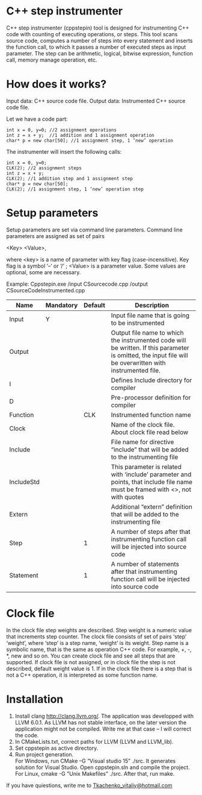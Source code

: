 # C++ step instrumenter

C++ step instrumenter (cppstepin) tool is designed for instrumenting C++ code with counting of executing operations, or steps. This tool scans source code, computes a number of steps into every statement and inserts the function call, to which it passes a number of executed steps as input parameter. The step can be arithmetic, logical, bitwise expression, function call, memory manage operation, etc. 

# How does it works?

Input data: C++ source code file. 
Output data: Instrumented C++ source code file.

Let we have a code part:

```
int x = 0, y=0; //2 assignment operations
int z = x + y;  //1 addition and 1 assignment operation
char* p = new char[50]; //1 assignment step, 1 ‘new’ operation 
```

The instrumenter will insert the following calls:

```
int x = 0, y=0; 
CLK(2); //2 assignment steps
int z = x + y;  
CLK(2); //1 addition step and 1 assignment step
char* p = new char[50]; 
CLK(2); //1 assignment step, 1 ‘new’ operation step
```

# Setup parameters

Setup parameters are set via command line parameters. Command line parameters are assigned as set of pairs

\<Key\> \<Value\>,                 

where \<key\> is a name of parameter with key flag (case-incensitive). Key flag is a symbol ‘–‘  or ‘/’ ;
\<Value\> is a parameter value. Some values are optional, some are necessary.

Example:
Cppstepin.exe /input CSourcecode.cpp /output CSourceCodeInstrumented.cpp

| Name     | Mandatory | Default |Description |
|----------|-----------| ------- |-----------------------------------------------------------------------------------------|
| Input    |     Y     |         | Input file name that is going to be instrumented                                        |
| Output   |           |         | Output file name to which the instrumented code will be written. If this parameter is omitted, the input file will be overwritten with instrumented file.                          |
| I        |           |         | Defines Include directory for compiler                                                  |
| D        |           |         | Pre-processor definition for compiler                                                   |
| Function |           | CLK     | Instrumented function name                                                              |
| Clock    |           |         | Name of the clock file. About clock file read below                                     |
| Include  |           |         | File name for directive “include” that will be added to the instrumenting file          |
| IncludeStd|          |         | This parameter is related with ‘include’ parameter and points, that include file name must be framed with <>, not with quotes|
| Extern   |           |         | Additional “extern” definition that will be added to the instrumenting file             |
| Step     |           | 1       | A number of steps after that instrumenting function call will be injected into source code|
|Statement |           | 1       | A number of statements after that instrumenting function call will be injected into source code|

# Clock file
In the clock file step weights are described. Step weight is a numeric value that increments step counter. The clock file consists of set of pairs ‘step’ ‘weight’, where ‘step’ is a step name, ‘weight’ is its weight. Step name is a symbolic name,  that is the same as operation C++ code. For example, +, -, *, new and so on. You can create clock file and see all steps that are supported.
If clock file is not assigned, or in clock file the step is not described, default weight value is 1.
If in the clock file there is a step that is not a C++ operation, it is interpreted as some function name. 


# Installation

1.	Install clang  http://clang.llvm.org/. 
The application was developped with LLVM 6.0.1. As LLVM has not stable interface, on the later version the application might not be compiled. Write me at that case – I will correct the code.
2.	In CMakeLists.txt, correct paths for LLVM (LLVM and LLVM_lib).
3.	Set cppstepin as active directory.
4.	Run project generation.  
For Windows, run CMake –G “Visual studio 15” ./src. It generates solution for Visual Studio. Open cppstepin.sln and compile the project.
For Linux, cmake -G "Unix Makefiles" ./src. After that, run make.


If you have quiestions, write me to Tkachenko_vitaliy@hotmail.com

